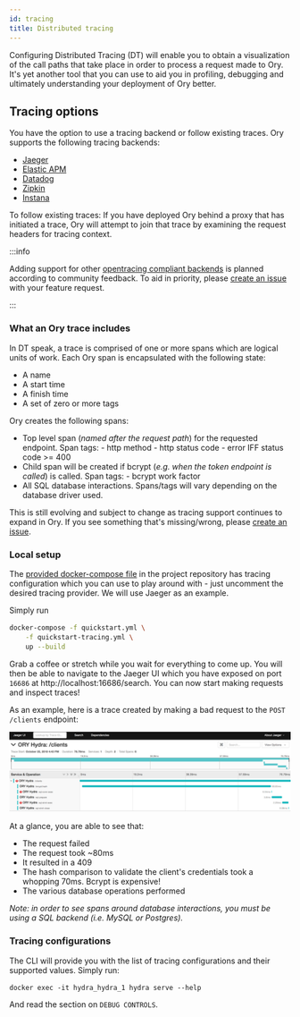 ```yaml
---
id: tracing
title: Distributed tracing
---
```


Configuring Distributed Tracing (DT) will enable you to obtain a visualization of the call paths that take place in order to
process a request made to Ory. It's yet another tool that you can use to aid you in profiling, debugging and ultimately
understanding your deployment of Ory better.

## Tracing options

You have the option to use a tracing backend or follow existing traces. Ory supports the following tracing backends:

- [Jaeger](https://github.com/jaegertracing/jaeger)
- [Elastic APM](https://github.com/elastic/apm)
- [Datadog](https://github.com/DataDog)
- [Zipkin](https://github.com/openzipkin/zipkin)
- [Instana](https://www.instana.com/)

To follow existing traces: If you have deployed Ory behind a proxy that has initiated a trace, Ory will attempt to join that trace
by examining the request headers for tracing context.

:::info

Adding support for other [opentracing compliant backends](https://opentracing.io/docs/supported-tracers) is planned according to
community feedback. To aid in priority, please [create an issue](https://github.com/ory/hydra/issues) with your feature request.

:::

### What an Ory trace includes

In DT speak, a trace is comprised of one or more spans which are logical units of work. Each Ory span is encapsulated with the
following state:

- A name
- A start time
- A finish time
- A set of zero or more tags

Ory creates the following spans:

- Top level span (_named after the request path_) for the requested endpoint. Span tags: - http method - http status code - error
  IFF status code >= 400
- Child span will be created if bcrypt (_e.g. when the token endpoint is called_) is called. Span tags: - bcrypt work factor
- All SQL database interactions. Spans/tags will vary depending on the database driver used.

This is still evolving and subject to change as tracing support continues to expand in Ory. If you see something that's
missing/wrong, please [create an issue](https://github.com/ory/docs/issues).

### Local setup

The [provided docker-compose file](https://github.com/ory/hydra/blob/master/quickstart-tracing.yml) in the project repository has
tracing configuration which you can use to play around with - just uncomment the desired tracing provider. We will use Jaeger as
an example.

Simply run

```sh
docker-compose -f quickstart.yml \
    -f quickstart-tracing.yml \
    up --build
```

Grab a coffee or stretch while you wait for everything to come up. You will then be able to navigate to the Jaeger UI which you
have exposed on port `16686` at http://localhost:16686/search. You can now start making requests and inspect traces!

As an example, here is a trace created by making a bad request to the `POST /clients` endpoint:

![OpenTracing and OpenCensus exemplary trace in Jaeger UI](../_static/sample_trace.png)

At a glance, you are able to see that:

- The request failed
- The request took ~80ms
- It resulted in a 409
- The hash comparison to validate the client's credentials took a whopping 70ms. Bcrypt is expensive!
- The various database operations performed

_Note: in order to see spans around database interactions, you must be using a SQL backend (i.e. MySQL or Postgres)._

### Tracing configurations

The CLI will provide you with the list of tracing configurations and their supported values. Simply run:

```
docker exec -it hydra_hydra_1 hydra serve --help
```

And read the section on `DEBUG CONTROLS`.
